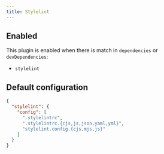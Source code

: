 ```yaml
---
title: Stylelint
---
```


## Enabled

This plugin is enabled when there is match in `dependencies` or
`devDependencies`:

- `stylelint`

## Default configuration

```json title="knip.json"
{
  "stylelint": {
    "config": [
      ".stylelintrc",
      ".stylelintrc.{cjs,js,json,yaml,yml}",
      "stylelint.config.{cjs,mjs,js}"
    ]
  }
}
```
